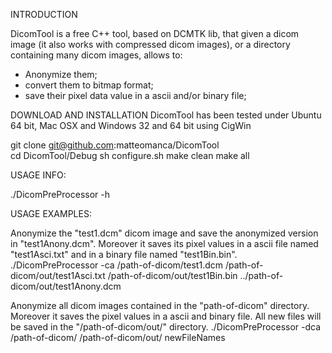 INTRODUCTION

DicomTool is a free C++ tool, based on DCMTK lib, that given a dicom image (it also works with compressed dicom images), or a directory containing many dicom images, allows to: 

* Anonymize them; 
* convert them to bitmap format; 
* save their pixel data value in a ascii and/or binary file;



DOWNLOAD AND INSTALLATION
DicomTool has been tested under Ubuntu 64 bit, Mac OSX and Windows 32 and 64 bit using CigWin

git clone git@github.com:matteomanca/DicomTool  
cd DicomTool/Debug
sh configure.sh
make clean
make all

USAGE INFO:

./DicomPreProcessor -h


USAGE EXAMPLES:
  
Anonymize the "test1.dcm" dicom image and save the anonymized version in "test1Anony.dcm". Moreover it saves its pixel values in a ascii file named "test1Asci.txt" and in a 
binary file named "test1Bin.bin".
./DicomPreProcessor -ca /path-of-dicom/test1.dcm /path-of-dicom/out/test1Asci.txt /path-of-dicom/out/test1Bin.bin  ../path-of-dicom/out/test1Anony.dcm


Anonymize all dicom images contained in the "path-of-dicom" directory. Moreover it saves the pixel values in a ascii and binary file. 
All new files will be saved in the "/path-of-dicom/out/" directory.
./DicomPreProcessor -dca /path-of-dicom/ /path-of-dicom/out/ newFileNames




